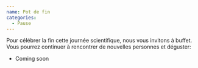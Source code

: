 ```yaml
---
name: Pot de fin
categories:
  - Pause
---
```


Pour célébrer la fin cette journée scientifique, nous vous invitons à buffet.
Vous pourrez continuer à rencontrer de nouvelles personnes et déguster:
- Coming soon